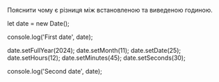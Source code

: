  Пояснити чому є різниця між встановленою та виведеною годиною.

 let date = new Date();

console.log('First date', date);

date.setFullYear(2024);
date.setMonth(11);
date.setDate(25);
date.setHours(12); 
date.setMinutes(45);
date.setSeconds(30);

console.log('Second date', date);